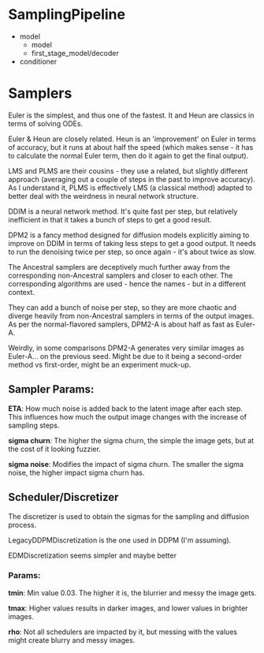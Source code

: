 
# SamplingPipeline
- model
    - model
    - first_stage_model/decoder
- conditioner

# Samplers
Euler is the simplest, and thus one of the fastest. It and Heun are classics in terms of solving ODEs.

Euler & Heun are closely related. Heun is an 'improvement' on Euler in terms of accuracy, but it runs at about half the speed (which makes sense - it has to calculate the normal Euler term, then do it again to get the final output).

LMS and PLMS are their cousins - they use a related, but slightly different approach (averaging out a couple of steps in the past to improve accuracy). As I understand it, PLMS is effectively LMS (a classical method) adapted to better deal with the weirdness in neural network structure.

DDIM is a neural network method. It's quite fast per step, but relatively inefficient in that it takes a bunch of steps to get a good result.

DPM2 is a fancy method designed for diffusion models explicitly aiming to improve on DDIM in terms of taking less steps to get a good output. It needs to run the denoising twice per step, so once again - it's about twice as slow.

The Ancestral samplers are deceptively much further away from the corresponding non-Ancestral samplers and closer to each other. The corresponding algorithms are used - hence the names - but in a different context.

They can add a bunch of noise per step, so they are more chaotic and diverge heavily from non-Ancestral samplers in terms of the output images. As per the normal-flavored samplers, DPM2-A is about half as fast as Euler-A.

Weirdly, in some comparisons DPM2-A generates very similar images as Euler-A... on the previous seed. Might be due to it being a second-order method vs first-order, might be an experiment muck-up. 

## Sampler Params:

__ETA__: How much noise is added back to the latent image after each step. This influences how much the output image changes with the increase of sampling steps.

__sigma churn__: The higher the sigma churn, the simple the image gets, but at the cost of it looking fuzzier.

__sigma noise__: Modifies the impact of sigma churn. The smaller the sigma noise, the higher impact sigma churn has.


## Scheduler/Discretizer
The discretizer is used to obtain the sigmas for the sampling and diffusion process.

LegacyDDPMDiscretization is the one used in DDPM (I'm assuming).

EDMDiscretization seems simpler and maybe better

### Params:

__tmin__: Min value 0.03. The higher it is, the blurrier and messy the image gets.

__tmax__: Higher values results in darker images, and lower values in brighter images. 

__rho__: Not all schedulers are impacted by it, but messing with the values might create blurry and messy images.

